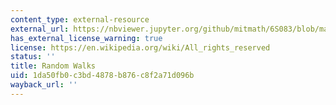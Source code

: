 ```yaml
---
content_type: external-resource
external_url: https://nbviewer.jupyter.org/github/mitmath/6S083/blob/master/lectures/live/04%20-%20Random%20walks.ipynb
has_external_license_warning: true
license: https://en.wikipedia.org/wiki/All_rights_reserved
status: ''
title: Random Walks
uid: 1da50fb0-c3bd-4878-b876-c8f2a71d096b
wayback_url: ''
---
```

